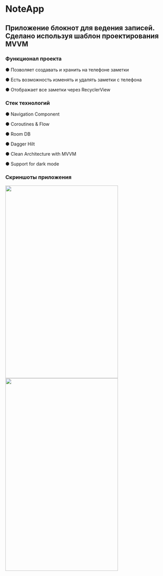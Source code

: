 # NoteApp
## Приложение блокнот для ведения записей. Сделано используя шаблон проектирования MVVM
### Функционал проекта
● Позволяет создавать и хранить на телефоне заметки

● Есть возможность изменять и удалять заметки с телефона

● Отображает все заметки через RecyclerView

### Стек технологий

● Navigation Component

● Coroutines & Flow

● Room DB

● Dagger Hilt

● Clean Architecture with MVVM

● Support for dark mode

### Скриншоты приложения

<img src="https://user-images.githubusercontent.com/60889423/173850867-a79e06c7-d642-40f4-910b-f06bc851b592.jpg" width="350" height="600">
<img src="https://user-images.githubusercontent.com/60889423/163384245-87b0c732-4ab4-41d5-a153-1b179e0b12f9.png" width="350" height="600">
